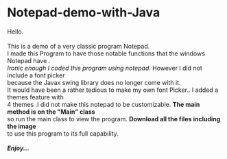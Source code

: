 # Notepad-demo-with-Java
Hello.
</br></br>
This is a demo of a very classic program Notepad.</br>
I made this Program to have those notable functions that the windows 
Notepad have .</br><i>Ironic enough I coded this program using notepad.</i>
However I did not include a font picker </br> because the Javax swing library does no longer
come with it. </br>It would have been a rather tedious to make my own font Picker..
I added a themes feature with</br> 4 themes .I did not make this notepad to be customizable.
<b>The main method is on the "Main" class</b> </br>so run the main class to view the program.
<b> Download all the files including the image </b></br> to use this program to its full
capability.
</br></br>
<b><i>Enjoy...</i>

